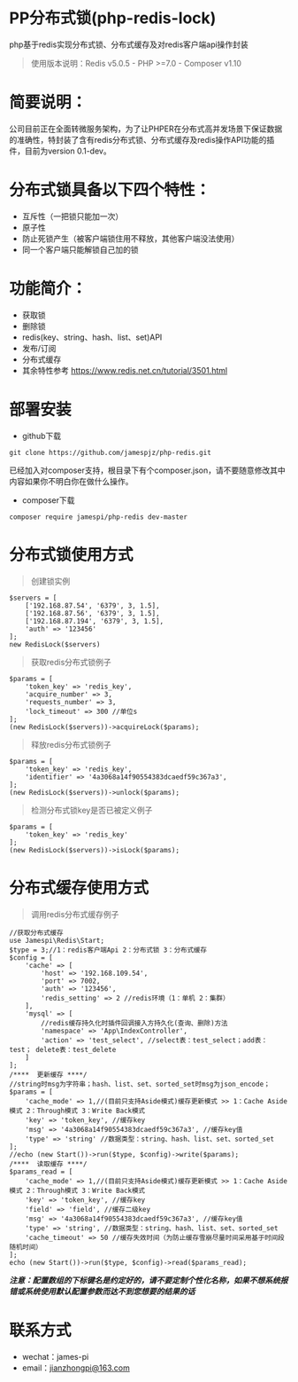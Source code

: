 # PP分布式锁(php-redis-lock)
php基于redis实现分布式锁、分布式缓存及对redis客户端api操作封装
>使用版本说明：Redis v5.0.5 - PHP >=7.0 - Composer v1.10

# 简要说明：
公司目前正在全面转微服务架构，为了让PHPER在分布式高并发场景下保证数据的准确性，特封装了含有redis分布式锁、分布式缓存及redis操作API功能的插件，目前为version 0.1-dev。

# 分布式锁具备以下四个特性：
* 互斥性（一把锁只能加一次）
* 原子性
* 防止死锁产生（被客户端锁住用不释放，其他客户端没法使用）
* 同一个客户端只能解锁自己加的锁

# 功能简介：
* 获取锁
* 删除锁
* redis(key、string、hash、list、set)API
* 发布/订阅
* 分布式缓存
* 其余特性参考 https://www.redis.net.cn/tutorial/3501.html

# 部署安装
* github下载
```
git clone https://github.com/jamespjz/php-redis.git
```
已经加入对composer支持，根目录下有个composer.json，请不要随意修改其中内容如果你不明白你在做什么操作。
* composer下载
```
composer require jamespi/php-redis dev-master
```

# 分布式锁使用方式
> 创建锁实例
```
$servers = [
    ['192.168.87.54', '6379', 3, 1.5],
    ['192.168.87.56', '6379', 3, 1.5],
    ['192.168.87.194', '6379', 3, 1.5],
    'auth' => '123456'
];
new RedisLock($servers)
```

> 获取redis分布式锁例子
```
$params = [
    'token_key' => 'redis_key',
    'acquire_number' => 3,
    'requests_number' => 3,
    'lock_timeout' => 300 //单位s
];
(new RedisLock($servers))->acquireLock($params);
```
> 释放redis分布式锁例子
```
$params = [
    'token_key' => 'redis_key',
    'identifier' => '4a3068a14f90554383dcaedf59c367a3',
];
(new RedisLock($servers))->unlock($params);
```
> 检测分布式锁key是否已被定义例子
```
$params = [
    'token_key' => 'redis_key'
];
(new RedisLock($servers))->isLock($params);
```

# 分布式缓存使用方式
> 调用redis分布式缓存例子
```
//获取分布式缓存
use Jamespi\Redis\Start;
$type = 3;//1：redis客户端Api 2：分布式锁 3：分布式缓存
$config = [
    'cache' => [
        'host' => '192.168.109.54',
        'port' => 7002,
        'auth' => '123456',
        'redis_setting' => 2 //redis环境（1：单机 2：集群）
    ],
    'mysql' => [
        //redis缓存持久化时插件回调接入方持久化(查询、删除)方法
        'namespace' => 'App\IndexController',
        'action' => 'test_select', //select表：test_select；add表：test； delete表：test_delete
    ]
];
/****  更新缓存 ****/
//string时msg为字符串；hash、list、set、sorted_set时msg为json_encode；
$params = [
    'cache_mode' => 1,//(目前只支持Aside模式)缓存更新模式 >> 1：Cache Aside模式 2：Through模式 3：Write Back模式
    'key' => 'token_key', //缓存key
    'msg' => '4a3068a14f90554383dcaedf59c367a3', //缓存key值
    'type' => 'string' //数据类型：string、hash、list、set、sorted_set
];
//echo (new Start())->run($type, $config)->write($params);
/****  读取缓存 ****/
$params_read = [
    'cache_mode' => 1,//(目前只支持Aside模式)缓存更新模式 >> 1：Cache Aside模式 2：Through模式 3：Write Back模式
    'key' => 'token_key', //缓存key
    'field' => 'field', //缓存二级key
    'msg' => '4a3068a14f90554383dcaedf59c367a3', //缓存key值
    'type' => 'string', //数据类型：string、hash、list、set、sorted_set
    'cache_timeout' => 50 //缓存失效时间（为防止缓存雪崩尽量时间采用基于时间段随机时间）
];
echo (new Start())->run($type, $config)->read($params_read);
```

***注意：配置数组的下标键名是约定好的，请不要定制个性化名称，如果不想系统报错或系统使用默认配置参数而达不到您想要的结果的话***

# 联系方式
* wechat：james-pi
* email：jianzhongpi@163.com

